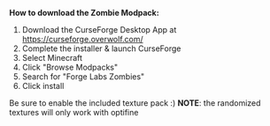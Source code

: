 **How to download the Zombie Modpack:**
1. Download the CurseForge Desktop App at <https://curseforge.overwolf.com/>
2. Complete the installer & launch CurseForge
3. Select Minecraft
4. Click "Browse Modpacks"
5. Search for "Forge Labs Zombies"
6. Click install

Be sure to enable the included texture pack :)
**NOTE**: the randomized textures will only work with optifine